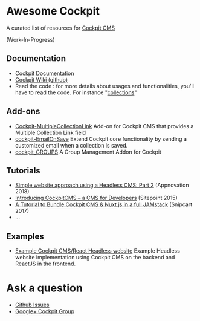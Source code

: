 # Awesome Cockpit
A curated list of resources for [Cockpit CMS](https://github.com/agentejo/cockpit)

(Work-In-Progress)

## Documentation

* [Cockpit Documentation](https://getcockpit.com/documentation)
* [Cockpit Wiki (github)](https://github.com/agentejo/cockpit/wiki)
* Read the code : for more details about usages and functionalities, you'll have to read the code. For instance "[collections](https://github.com/agentejo/cockpit/blob/next/modules/Collections/bootstrap.php)"


## Add-ons

* [Cockpit-MultipleCollectionLink](https://github.com/pauloamgomes/Cockpit-MultipleCollectionLink)
Add-on for Cockpit CMS that provides a Multiple Collection Link field
* [cockpit-EmailOnSave](https://github.com/pauloamgomes/cockpit-EmailOnSave)
Extend Cockpit core functionality by sending a customized email when a collection is saved.
* [cockpit_GROUPS](https://github.com/serjoscha87/cockpit_GROUPS) A Group Management Addon for Cockpit

## Tutorials
* [Simple website approach using a Headless CMS: Part 2](https://www.appnovation.com/blog/simple-website-approach-using-headless-cms-part-2) (Appnovation 2018)
* [Introducing CockpitCMS – a CMS for Developers](https://www.sitepoint.com/introducing-cockpitcms-cms-developers/) (Sitepoint 2015) 
* [A Tutorial to Bundle Cockpit CMS & Nuxt.js in a full JAMstack](https://snipcart.com/blog/cockpit-cms-tutorial-nuxtjs) (Snipcart 2017) 
* ...

## Examples
* [Example Cockpit CMS/React Headless website](https://github.com/pauloamgomes/cockpit-react-example) Example Headless website implementation using Cockpit CMS on the backend and ReactJS in the frontend.


# Ask a question
* [Github Issues](https://github.com/agentejo/cockpit/issues)
* [Google+ Cockpit Group](https://plus.google.com/communities/114909939320646034687)

